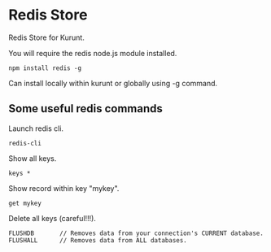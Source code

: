 # Redis Store

Redis Store for Kurunt.  

You will require the redis node.js module installed.
```
npm install redis -g
```
Can install locally within kurunt or globally using -g command.

## Some useful redis commands

Launch redis cli.
```
redis-cli
```

Show all keys.
```
keys *
```

Show record within key "mykey".
```
get mykey
```

Delete all keys (careful!!!).
```
FLUSHDB       // Removes data from your connection's CURRENT database.
FLUSHALL      // Removes data from ALL databases.
```

